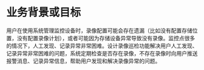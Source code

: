 # 业务背景或目标

用户在使用系统管理监控设备时，录像配置可能会存在遗漏（比如没有配置存储位置，没有配置录像计划），或者可能因为存储设备异常导致没有录像。监控点很多的情况下，人工发现、记录异常非常困难。设计录像巡检功能解决用户人工发现、记录异常非常困难的问题，系统定期检查是否存在录像，不存在录像时向用户推送报警消息、记录异常信息，帮助用户发现和解决录像异常的问题。
